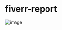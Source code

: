 # fiverr-report
![image](https://baltimore.org/wp-content/uploads/2020/04/profile_hr_childrens_place_10_2af7251f-ab9f-fb6a-a61f1f879a47d588-1200x0-c-default.jpg)
